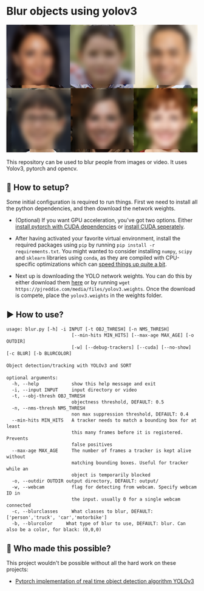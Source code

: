 # Blur objects using yolov3

![](output/1.png)

This repository can be used to blur people from images or video. It uses Yolov3, pytorch and opencv.

## :hammer: How to setup?

Some initial configuration is required to run things. First we need to install all the python dependencies, and then download the network weights.

- (Optional) If you want GPU acceleration, you've got two options. Either [install pytorch with CUDA dependencies](https://pytorch.org/get-started/locally/) or [install CUDA seperately](https://docs.nvidia.com/cuda/cuda-installation-guide-linux/index.html).

- After having activated your favorite virtual environment, install the required packages using `pip` by running `pip install -r requirements.txt`. You might wanted to consider installing `numpy`, `scipy` and `sklearn` libraries using `conda`, as they are compiled with CPU-specific optimizations which can [speed things up quite a bit](http://markus-beuckelmann.de/blog/boosting-numpy-blas.html).

- Next up is downloading the YOLO network weights. You can do this by either download them [here](https://github.com/pjreddie/darknet) or by running `wget https://pjreddie.com/media/files/yolov3.weights`. Once the download is compete, place the `yolov3.weights`  in the weights folder.

## :arrow_forward: How to use?



```
usage: blur.py [-h] -i INPUT [-t OBJ_THRESH] [-n NMS_THRESH]
                        [--min-hits MIN_HITS] [--max-age MAX_AGE] [-o OUTDIR]
                        [-w] [--debug-trackers] [--cuda] [--no-show] [-c BLUR] [-b BLURCOLOR]

Object detection/tracking with YOLOv3 and SORT

optional arguments:
  -h, --help            show this help message and exit
  -i, --input INPUT     input directory or video
  -t, --obj-thresh OBJ_THRESH
                        objectness threshold, DEFAULT: 0.5
  -n, --nms-thresh NMS_THRESH
                        non max suppression threshold, DEFAULT: 0.4
  --min-hits MIN_HITS   A tracker needs to match a bounding box for at least
                        this many frames before it is registered. Prevents
                        false positives
  --max-age MAX_AGE     The number of frames a tracker is kept alive without
                        matching bounding boxes. Useful for tracker while an
                        object is temporarily blocked
  -o, --outdir OUTDIR output directory, DEFAULT: output/
  -w, --webcam          flag for detecting from webcam. Specify webcam ID in
                        the input. usually 0 for a single webcam connected
  -c, --blurclasses     What classes to blur, DEFAULT: ['person','truck', 'car','motorbike']
  -b, --blurcolor     What type of blur to use, DEFAULT: blur. Can also be a color, for black: (0,0,0)

```

## :tada: Who made this possible?

This project wouldn't be possible without all the hard work on these projects:

- [Pytorch implementation of real time object detection algorithm YOLOv3](https://github.com/zhaoyanglijoey/yolov3)

